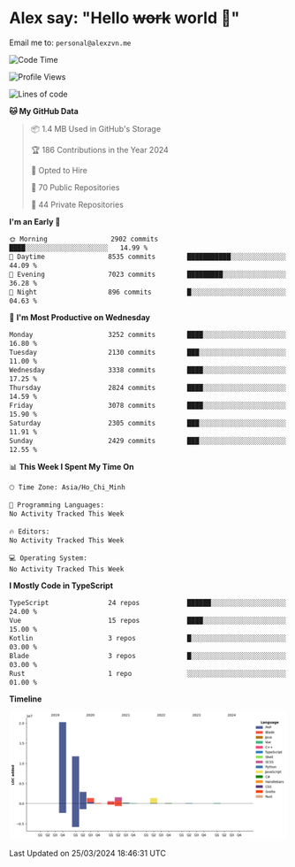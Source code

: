 # Alex say: "Hello ~~work~~ world 🐾"
Email me to: `personal@alexzvn.me`

<!--START_SECTION:waka-->
![Code Time](http://img.shields.io/badge/Code%20Time-1%2C066%20hrs%2055%20mins-blue)

![Profile Views](http://img.shields.io/badge/Profile%20Views-0-blue)

![Lines of code](https://img.shields.io/badge/From%20Hello%20World%20I%27ve%20Written-40.3%20million%20lines%20of%20code-blue)

**🐱 My GitHub Data** 

> 📦 1.4 MB Used in GitHub's Storage 
 > 
> 🏆 186 Contributions in the Year 2024
 > 
> 💼 Opted to Hire
 > 
> 📜 70 Public Repositories 
 > 
> 🔑 44 Private Repositories 
 > 
**I'm an Early 🐤** 

```text
🌞 Morning                2902 commits        ████░░░░░░░░░░░░░░░░░░░░░   14.99 % 
🌆 Daytime                8535 commits        ███████████░░░░░░░░░░░░░░   44.09 % 
🌃 Evening                7023 commits        █████████░░░░░░░░░░░░░░░░   36.28 % 
🌙 Night                  896 commits         █░░░░░░░░░░░░░░░░░░░░░░░░   04.63 % 
```
📅 **I'm Most Productive on Wednesday** 

```text
Monday                   3252 commits        ████░░░░░░░░░░░░░░░░░░░░░   16.80 % 
Tuesday                  2130 commits        ███░░░░░░░░░░░░░░░░░░░░░░   11.00 % 
Wednesday                3338 commits        ████░░░░░░░░░░░░░░░░░░░░░   17.25 % 
Thursday                 2824 commits        ████░░░░░░░░░░░░░░░░░░░░░   14.59 % 
Friday                   3078 commits        ████░░░░░░░░░░░░░░░░░░░░░   15.90 % 
Saturday                 2305 commits        ███░░░░░░░░░░░░░░░░░░░░░░   11.91 % 
Sunday                   2429 commits        ███░░░░░░░░░░░░░░░░░░░░░░   12.55 % 
```


📊 **This Week I Spent My Time On** 

```text
🕑︎ Time Zone: Asia/Ho_Chi_Minh

💬 Programming Languages: 
No Activity Tracked This Week

🔥 Editors: 
No Activity Tracked This Week

💻 Operating System: 
No Activity Tracked This Week
```

**I Mostly Code in TypeScript** 

```text
TypeScript               24 repos            ██████░░░░░░░░░░░░░░░░░░░   24.00 % 
Vue                      15 repos            ████░░░░░░░░░░░░░░░░░░░░░   15.00 % 
Kotlin                   3 repos             █░░░░░░░░░░░░░░░░░░░░░░░░   03.00 % 
Blade                    3 repos             █░░░░░░░░░░░░░░░░░░░░░░░░   03.00 % 
Rust                     1 repo              ░░░░░░░░░░░░░░░░░░░░░░░░░   01.00 % 
```



**Timeline**

![Lines of Code chart](https://raw.githubusercontent.com/alexzvn/alexzvn/main/assets/bar_graph.png)


 Last Updated on 25/03/2024 18:46:31 UTC
<!--END_SECTION:waka-->
